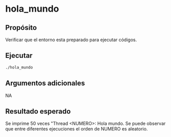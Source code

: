 # hola_mundo
## Propósito
Verificar que el entorno esta preparado para ejecutar códigos.

## Ejecutar
```sh
./hola_mundo
```

## Argumentos adicionales
NA

## Resultado esperado
Se imprime 50 veces "Thread \<NUMERO\>: Hola mundo. Se puede observar que entre diferentes ejecuciones el orden de NUMERO es aleatorio.